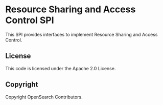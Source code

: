 # Resource Sharing and Access Control SPI

This SPI provides interfaces to implement Resource Sharing and Access Control.

## License

This code is licensed under the Apache 2.0 License.

## Copyright

Copyright OpenSearch Contributors.
